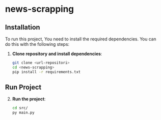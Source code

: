 # news-scrapping
## Installation
To run this project, You need to install the required dependencies. You can do this with the following steps:

1. **Clone repository and install dependencies**:
    ```bash
    git clone <url-repositori>
    cd <news-scrapping>
    pip install -r requirements.txt

## Run Project
2. **Run the project**:
    ```bash
    cd src/
    py main.py